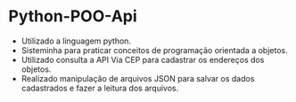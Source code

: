 # Python-POO-Api 
- Utilizado a linguagem python.
- Sisteminha para praticar conceitos de programação orientada a objetos.
- Utilizado consulta a API Via CEP para cadastrar os endereços dos objetos.
- Realizado manipulação de arquivos JSON para salvar os dados cadastrados e fazer a leitura dos arquivos.

